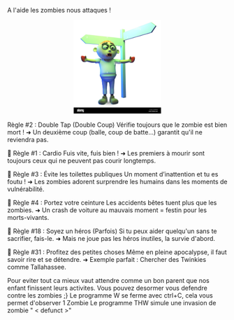 A l'aide les zombies nous attaques !

<p align="center">
    <img src="Doc_Info/img/zombie.jpg" alt="Diagramme" width="200">
</p>

 Règle #2 : Double Tap (Double Coup)
Vérifie toujours que le zombie est bien mort !
➜ Un deuxième coup (balle, coup de batte...) garantit qu'il ne reviendra pas.

🔪 Règle #1 : Cardio
Fuis vite, fuis bien !
➜ Les premiers à mourir sont toujours ceux qui ne peuvent pas courir longtemps.

🧠 Règle #3 : Évite les toilettes publiques
Un moment d’inattention et tu es foutu !
➜ Les zombies adorent surprendre les humains dans les moments de vulnérabilité.

🏡 Règle #4 : Portez votre ceinture
Les accidents bêtes tuent plus que les zombies.
➜ Un crash de voiture au mauvais moment = festin pour les morts-vivants.

🔨 Règle #18 : Soyez un héros (Parfois)
Si tu peux aider quelqu'un sans te sacrifier, fais-le.
➜ Mais ne joue pas les héros inutiles, la survie d'abord.

🎢 Règle #31 : Profitez des petites choses
Même en pleine apocalypse, il faut savoir rire et se détendre.
➜ Exemple parfait : Chercher des Twinkies comme Tallahassee.

Pour eviter tout ca mieux vaut attendre comme un bon parent que nos enfant finissent leurs activites.
Vous pouvez desormer vous defendre contre les zombies ;}
Le programme W se ferme avec ctrl+C, cela vous permet d'observer 1 Zombie
Le programme THW simule une invasion de zombie " < defunct >" 
